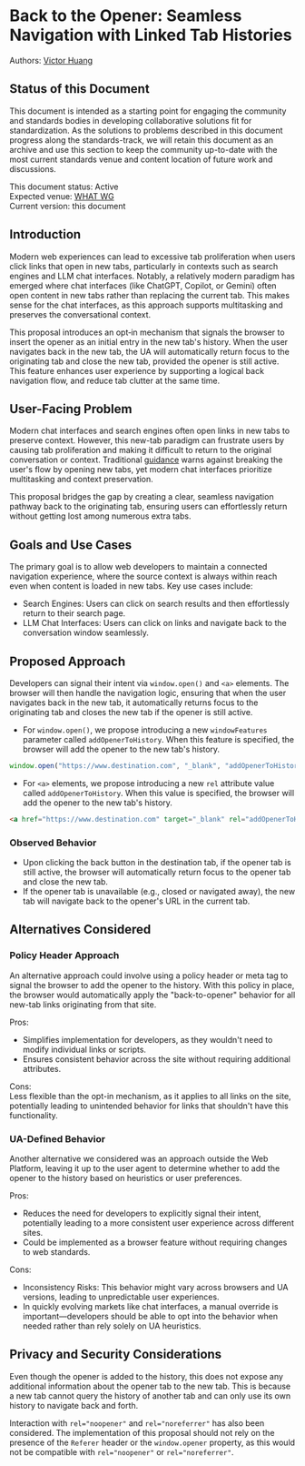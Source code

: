 # Back to the Opener: Seamless Navigation with Linked Tab Histories

Authors: [Victor Huang](https://github.com/victorhuangwq)

## Status of this Document

This document is intended as a starting point for engaging the community and standards bodies in developing collaborative solutions fit for standardization. As the solutions to problems described in this document progress along the standards-track, we will retain this document as an archive and use this section to keep the community up-to-date with the most current standards venue and content location of future work and discussions.

This document status: Active  
Expected venue: [WHAT WG](https://whatwg.org/)  
Current version: this document

## Introduction

Modern web experiences can lead to excessive tab proliferation when users click links that open in new tabs, particularly in contexts such as search engines and LLM chat interfaces. Notably, a relatively modern paradigm has emerged where chat interfaces (like ChatGPT, Copilot, or Gemini) often open content in new tabs rather than replacing the current tab. This makes sense for the chat interfaces, as this approach supports multitasking and preserves the conversational context.

This proposal introduces an opt‑in mechanism that signals the browser to insert the opener as an initial entry in the new tab's history. When the user navigates back in the new tab, the UA will automatically return focus to the originating tab and close the new tab, provided the opener is still active. This feature enhances user experience by supporting a logical back navigation flow, and reduce tab clutter at the same time.

## User-Facing Problem

Modern chat interfaces and search engines often open links in new tabs to preserve context. However, this new-tab paradigm can frustrate users by causing tab proliferation and making it difficult to return to the original conversation or context. Traditional [guidance](https://www.nngroup.com/articles/new-browser-windows-and-tabs/) warns against breaking the user's flow by opening new tabs, yet modern chat interfaces prioritize multitasking and context preservation.

This proposal bridges the gap by creating a clear, seamless navigation pathway back to the originating tab, ensuring users can effortlessly return without getting lost among numerous extra tabs.

## Goals and Use Cases

The primary goal is to allow web developers to maintain a connected navigation experience, where the source context is always within reach even when content is loaded in new tabs. Key use cases include:

- Search Engines: Users can click on search results and then effortlessly return to their search page.
- LLM Chat Interfaces: Users can click on links and navigate back to the conversation window seamlessly.

## Proposed Approach

Developers can signal their intent via `window.open()` and `<a>` elements. The browser will then handle the navigation logic, ensuring that when the user navigates back in the new tab, it automatically returns focus to the originating tab and closes the new tab if the opener is still active.

- For `window.open()`, we propose introducing a new `windowFeatures` parameter called `addOpenerToHistory`. When this feature is specified, the browser will add the opener to the new tab's history.

```javascript
window.open("https://www.destination.com", "_blank", "addOpenerToHistory")
```

- For `<a>` elements, we propose introducing a new `rel` attribute value called `addOpenerToHistory`. When this value is specified, the browser will add the opener to the new tab's history.

```html
<a href="https://www.destination.com" target="_blank" rel="addOpenerToHistory">Example Destination</a>
```

### Observed Behavior

- Upon clicking the back button in the destination tab, if the opener tab is still active, the browser will automatically return focus to the opener tab and close the new tab.
- If the opener tab is unavailable (e.g., closed or navigated away), the new tab will navigate back to the opener's URL in the current tab.


## Alternatives Considered

### Policy Header Approach

An alternative approach could involve using a policy header or meta tag to signal the browser to add the opener to the history. With this policy in place, the browser would automatically apply the "back-to-opener" behavior for all new-tab links originating from that site.

Pros:

- Simplifies implementation for developers, as they wouldn't need to modify individual links or scripts.
- Ensures consistent behavior across the site without requiring additional attributes.

Cons:  
Less flexible than the opt-in mechanism, as it applies to all links on the site, potentially leading to unintended behavior for links that shouldn't have this functionality.

### UA-Defined Behavior

Another alternative we considered was an approach outside the Web Platform, leaving it up to the user agent to determine whether to add the opener to the history based on heuristics or user preferences. 

Pros:

- Reduces the need for developers to explicitly signal their intent, potentially leading to a more consistent user experience across different sites.  
- Could be implemented as a browser feature without requiring changes to web standards.

Cons:

- Inconsistency Risks: This behavior might vary across browsers and UA versions, leading to unpredictable user experiences.
- In quickly evolving markets like chat interfaces, a manual override is important—developers should be able to opt into the behavior when needed rather than rely solely on UA heuristics.

## Privacy and Security Considerations

Even though the opener is added to the history, this does not expose any additional information about the opener tab to the new tab. This is because a new tab cannot query the history of another tab and can only use its own history to navigate back and forth.

Interaction with `rel="noopener"` and `rel="noreferrer"` has also been considered. The implementation of this proposal should not rely on the presence of the `Referer` header or the `window.opener` property, as this would not be compatible with `rel="noopener"` or `rel="noreferrer"`.